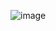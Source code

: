 ![image](https://github.com/andrewcristhian/jokenpo/assets/96155931/bf467d44-ca0f-4596-888e-93ed8ac76fa3)
